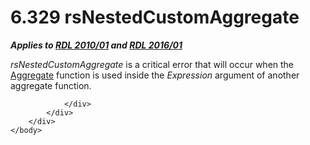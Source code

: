 <html dir="LTR" xmlns:mshelp="http://msdn.microsoft.com/mshelp" xmlns:ddue="http://ddue.schemas.microsoft.com/authoring/2003/5" xmlns:xlink="http://www.w3.org/1999/xlink" xmlns:tool="http://www.microsoft.com/tooltip">
    <head>
        <meta http-equiv="Content-Type" content="text/html; CHARSET=utf-8"></meta>
        <meta name="save" content="history"></meta>
        <title>6.329 rsNestedCustomAggregate</title>
        <xml>
            <mshelp:toctitle title="6.329 rsNestedCustomAggregate"></mshelp:toctitle>
            <mshelp:rltitle title="[MS-RDL]: rsNestedCustomAggregate"></mshelp:rltitle>
            <mshelp:keyword index="A" term="89ef7bfd-974d-4649-b0e8-cb4aad833cc9"></mshelp:keyword>
            <mshelp:attr name="DCSext.ContentType" value="open specification"></mshelp:attr>
            <mshelp:attr name="AssetID" value="89ef7bfd-974d-4649-b0e8-cb4aad833cc9"></mshelp:attr>
            <mshelp:attr name="TopicType" value="kbRef"></mshelp:attr>
            <mshelp:attr name="DCSext.Title" value="[MS-RDL]: rsNestedCustomAggregate" />
        </xml>
    </head>
    <body>
        <div id="header">
            <h1 class="heading">6.329 rsNestedCustomAggregate</h1>
        </div>
        <div id="mainSection">
            <div id="mainBody">
                <div id="allHistory" class="saveHistory"></div>
                <div id="sectionSection0" class="section" name="collapseableSection">
                    

<p><b><i>Applies to </i></b><a href="3428e690-a348-4ec7-8a6a-8efb42d2cdee.md"><b><i>RDL 2010/01</i></b></a><b><i>
and </i></b><a href="52ce3983-2bfc-4e72-9359-42aaf5fe4509.md"><b><i>RDL 2016/01</i></b></a></p>

<p><i>rsNestedCustomAggregate</i> is a critical error that will
occur when the <a href="d9eb9bd3-4fb9-4eb8-8abb-576ca9376e64.md">Aggregate</a>
function is used inside the <i>Expression</i> argument of another aggregate
function.</p>


                </div>
            </div>
        </div>
    </body>
</html>